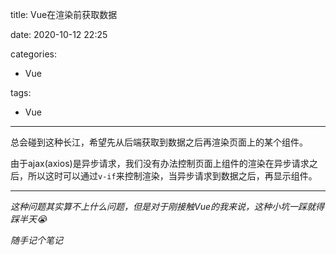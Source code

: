title: Vue在渲染前获取数据

date: 2020-10-12 22:25

categories:

- Vue

tags:

- Vue

---

总会碰到这种长江，希望先从后端获取到数据之后再渲染页面上的某个组件。

由于ajax(axios)是异步请求，我们没有办法控制页面上组件的渲染在异步请求之后，所以这时可以通过`v-if`来控制渲染，当异步请求到数据之后，再显示组件。

---

*这种问题其实算不上什么问题，但是对于刚接触Vue的我来说，这种小坑一踩就得踩半天😭*

*随手记个笔记*

